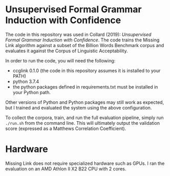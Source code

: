 # Unsupervised Formal Grammar Induction with Confidence

The code in this repository was used in Collard (2019): _Unsupervised Formal
Grammar Induction with Confidence_. The code trains the Missing Link algorithm
against a subset of the Billion Words Benchmark corpus and evaluates it against
the Corpus of Linguistic Acceptability.

In order to run the code, you will need the following:

- ccglink 0.1.0 (the code in this repository assumes it is installed to your
  PATH)
- python 3.7.4
- the python packages defined in requirements.txt must be installed in your
  Python path.

Other versions of Python and Python packages may still work as expected, but I
trained and evaluated the system using the above configuration.

To collect the corpora, train, and run the full evaluation pipeline, simply run
`./run.sh` from the command line. This will ultimately output the validation
score (expressed as a Matthews Correlation Coefficient). 

# Hardware

Missing Link does not require specialized hardware such as GPUs. I ran the
evaluation on an AMD Athlon II X2 B22 CPU with 2 cores. 
